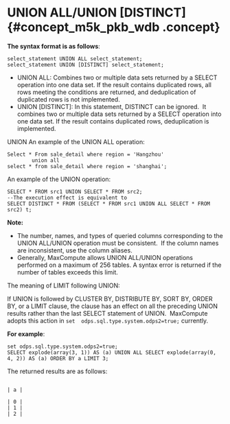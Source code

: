 # UNION ALL/UNION \[DISTINCT\] {#concept_m5k_pkb_wdb .concept}

**The syntax format is as follows**:

```
select_statement UNION ALL select_statement;
select_statement UNION [DISTINCT] select_statement;
```

-   UNION ALL: Combines two or multiple data sets returned by a SELECT operation into one data set. If the result contains duplicated rows, all rows meeting the conditions are returned, and deduplication of duplicated rows is not implemented.
-   UNION \[DISTINCT\]: In this statement, DISTINCT can be ignored.  It combines two or multiple data sets returned by a SELECT operation into one data set. If the result contains duplicated rows, deduplication is implemented.

UNION An example of the UNION ALL operation:

```
Select * From sale_detail where region = 'Hangzhou'
        union all
select * from sale_detail where region = 'shanghai';
```

An example of the UNION operation:

```
SELECT * FROM src1 UNION SELECT * FROM src2; 
--The execution effect is equivalent to  
SELECT DISTINCT * FROM (SELECT * FROM src1 UNION ALL SELECT * FROM src2) t;
```

**Note:** 

-   The number, names, and types of queried columns corresponding to the UNION ALL/UNION operation must be consistent.  If the column names are inconsistent, use the column aliases.
-   Generally, MaxCompute allows UNION ALL/UNION operations performed on a maximum of 256 tables. A syntax error is returned if the number of tables exceeds this limit.

The meaning of LIMIT following UNION:

If UNION is followed by CLUSTER BY, DISTRIBUTE BY, SORT BY, ORDER  BY, or a LIMIT clause, the clause has an effect on all the preceding UNION results rather than the last SELECT statement of UNION.  MaxCompute adopts this action in `set  odps.sql.type.system.odps2=true;` currently. 

**For example**:

```
set odps.sql.type.system.odps2=true;
SELECT explode(array(3, 1)) AS (a) UNION ALL SELECT explode(array(0, 4, 2)) AS (a) ORDER BY a LIMIT 3;
```

The returned results are as follows:

```

| a |

| 0 |
| 1 |
| 2 |

```

